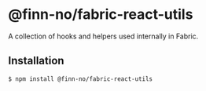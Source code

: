 # @finn-no/fabric-react-utils

A collection of hooks and helpers used internally in Fabric.

## Installation

```bash
$ npm install @finn-no/fabric-react-utils
```
